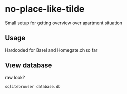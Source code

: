 # no-place-like-tilde
Small setup for getting overview over apartment situation

## Usage

Hardcoded for Basel and Homegate.ch so far


## View database

raw look?

    sqlitebrowser database.db


